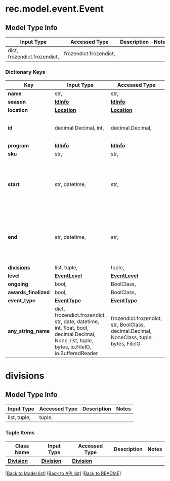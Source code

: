 # rec.model.event.Event

## Model Type Info
Input Type | Accessed Type | Description | Notes
------------ | ------------- | ------------- | -------------
dict, frozendict.frozendict,  | frozendict.frozendict,  |  | 

### Dictionary Keys
Key | Input Type | Accessed Type | Description | Notes
------------ | ------------- | ------------- | ------------- | -------------
**name** | str,  | str,  |  | 
**season** | [**IdInfo**](IdInfo.md) | [**IdInfo**](IdInfo.md) |  | 
**location** | [**Location**](Location.md) | [**Location**](Location.md) |  | 
**id** | decimal.Decimal, int,  | decimal.Decimal,  |  | value must be a 32 bit integer
**program** | [**IdInfo**](IdInfo.md) | [**IdInfo**](IdInfo.md) |  | 
**sku** | str,  | str,  |  | 
**start** | str, datetime,  | str,  |  | [optional] value must conform to RFC-3339 date-time
**end** | str, datetime,  | str,  |  | [optional] value must conform to RFC-3339 date-time
**[divisions](#divisions)** | list, tuple,  | tuple,  |  | [optional] 
**level** | [**EventLevel**](EventLevel.md) | [**EventLevel**](EventLevel.md) |  | [optional] 
**ongoing** | bool,  | BoolClass,  |  | [optional] 
**awards_finalized** | bool,  | BoolClass,  |  | [optional] 
**event_type** | [**EventType**](EventType.md) | [**EventType**](EventType.md) |  | [optional] 
**any_string_name** | dict, frozendict.frozendict, str, date, datetime, int, float, bool, decimal.Decimal, None, list, tuple, bytes, io.FileIO, io.BufferedReader | frozendict.frozendict, str, BoolClass, decimal.Decimal, NoneClass, tuple, bytes, FileIO | any string name can be used but the value must be the correct type | [optional]

# divisions

## Model Type Info
Input Type | Accessed Type | Description | Notes
------------ | ------------- | ------------- | -------------
list, tuple,  | tuple,  |  | 

### Tuple Items
Class Name | Input Type | Accessed Type | Description | Notes
------------- | ------------- | ------------- | ------------- | -------------
[**Division**](Division.md) | [**Division**](Division.md) | [**Division**](Division.md) |  | 

[[Back to Model list]](../../README.md#documentation-for-models) [[Back to API list]](../../README.md#documentation-for-api-endpoints) [[Back to README]](../../README.md)

